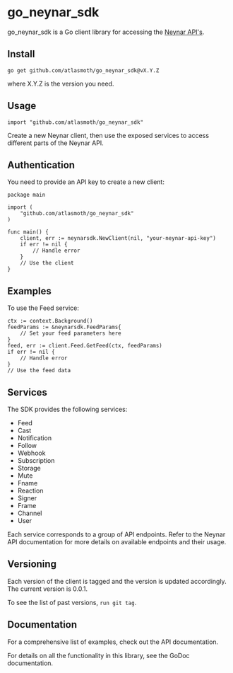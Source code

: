 # go_neynar_sdk

go_neynar_sdk is a Go client library for accessing the [Neynar API's](https://docs.neynar.com/).

## Install

```
go get github.com/atlasmoth/go_neynar_sdk@vX.Y.Z
```

where X.Y.Z is the version you need.

## Usage

```
import "github.com/atlasmoth/go_neynar_sdk"
```

Create a new Neynar client, then use the exposed services to access different parts of the Neynar API.

## Authentication

You need to provide an API key to create a new client:

```
package main

import (
    "github.com/atlasmoth/go_neynar_sdk"
)

func main() {
    client, err := neynarsdk.NewClient(nil, "your-neynar-api-key")
    if err != nil {
        // Handle error
    }
    // Use the client
}
```

## Examples

To use the Feed service:

```
ctx := context.Background()
feedParams := &neynarsdk.FeedParams{
    // Set your feed parameters here
}
feed, err := client.Feed.GetFeed(ctx, feedParams)
if err != nil {
    // Handle error
}
// Use the feed data
```

## Services

The SDK provides the following services:

- Feed
- Cast
- Notification
- Follow
- Webhook
- Subscription
- Storage
- Mute
- Fname
- Reaction
- Signer
- Frame
- Channel
- User

Each service corresponds to a group of API endpoints. Refer to the Neynar API documentation for more details on available endpoints and their usage.

## Versioning

Each version of the client is tagged and the version is updated accordingly. The current version is 0.0.1.

To see the list of past versions, `run git tag`.

## Documentation

For a comprehensive list of examples, check out the API documentation.

For details on all the functionality in this library, see the GoDoc documentation.
